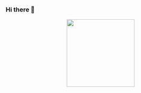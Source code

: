 ### Hi there 👋

<div align="center">
  <a href="https://github.com/NelsonHAlmeida">
  <img height="180em" src="https://github-readme-stats.vercel.app/api?username=NelsonHAlmeida&show_icons=true&theme=radical&include_all_commits=true&count_private=true"/>
</div>


<!--
**NelsonHAlmeida/NelsonHAlmeida** is a ✨ _special_ ✨ repository because its `README.md` (this file) appears on your GitHub profile.

Here are some ideas to get you started:

- 🔭 I’m currently working on ...
- 🌱 I’m currently learning ...
- 👯 I’m looking to collaborate on ...
- 🤔 I’m looking for help with ...
- 💬 Ask me about ...
- 📫 How to reach me: ...
- 😄 Pronouns: ...
- ⚡ Fun fact: ...
-->
